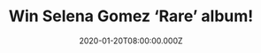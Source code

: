 ---
campaign-uuid: "c-44c9125e-83b6-411f-9b33-b4b9708b6b76"
type: "Competition"
category: "Music"
date: "2020-01-20T08:00:00.000Z"
end-date: "2020-02-20T23:59:00.000Z"
disable-form: false
is_promoted: false
has_entry_page: true
title: "Win Selena Gomez ‘Rare’ album!"
competition-description: "<p>She’s back and better than ever with an incredible and\
  \ personal brand new album. You guessed it right, we are taking about the pop-singer\
  \ sensation Selena Gomez and her new record ‘Rare’. A brand new CD where she shows\
  \ her most intimate side. ‘Lose You To Love Me’, ‘Vulnerable', ‘Kinda Crazy’, ‘\
  Look At Her Now’… are some of the amazing songs you could enjoy in Selena’s third\
  \ album.</p>\n<p>Click below for a chance to win.</p>\n"
hero-header: "Win Selena Gomez ‘Rare’ album!"
terms-confirmation: "N/A"
banner-img: "https://assets.expresslyapp.com/asset-b14aaa59-4b0e-4299-9a36-17e83457e24e.jpg"
logo-left-href: "aaa.nme.com"
logo-left-image: "https://assets.expresslyapp.com/asset-b4fc4dd7-252e-4ad9-bd79-f921da7066d8.jpg"
logo-left-title: "NME AAA"
bg-image-hero: "https://assets.expresslyapp.com/asset-229bc919-f002-4f95-97b0-2f9d211d64d6.jpg"
bg-image-first: "https://assets.expresslyapp.com/asset-3cd31ce2-1bb5-4336-a28c-c1955458de93.jpg"
section1-content: "<p>Rare is Selena Gomez third and brand new album. An album we\
  \ are pretty sure you won’t want to miss out. She comes with the most intimate and\
  \ personal album to date. ‘Rare’, ‘Look At Her Now’, ‘Dance Again’ and many more\
  \ songs for you to discover.</p>\n<p>Think no more\n"
entry-title: "Win Selena Gomez ‘Rare’ album!"
entry-content: "<p>Enter the draw to win Selena Gomez ‘Rare’ album by completing the\
  \ form below before 23:59 on the 20th of February 2020.</p>\n"
has-winner: true
winner-title: "CONGRATULATIONS to Tony W. who won Selena Gomez ‘Rare’ album!"
winner-banner: "https://assets.expresslyapp.com/asset-6c3547d7-d3c8-428a-b0b4-55f2449b73b6.jpg"
prize-description: "Selena Gomez ‘Rare’ album!"
special-conditions: "Multiple entries are allowed up to one every day.\r\n\r\nThis\
  \ competition is also available on: https://club.expressly.io/competitions/selena-gomez-album-rare-giveaway"
country-restrictions:
- "GB"
---